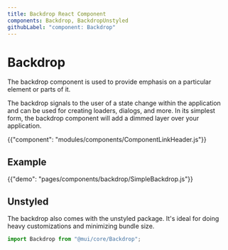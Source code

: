 ```yaml
---
title: Backdrop React Component
components: Backdrop, BackdropUnstyled
githubLabel: "component: Backdrop"
---
```


# Backdrop

<p class="description">The backdrop component is used to provide emphasis on a particular element or parts of it.</p>

The backdrop signals to the user of a state change within the application and can be used for creating loaders, dialogs, and more.
In its simplest form, the backdrop component will add a dimmed layer over your application.

{{"component": "modules/components/ComponentLinkHeader.js"}}

## Example

{{"demo": "pages/components/backdrop/SimpleBackdrop.js"}}

## Unstyled

The backdrop also comes with the unstyled package.
It's ideal for doing heavy customizations and minimizing bundle size.

```js
import Backdrop from "@mui/core/Backdrop";
```
